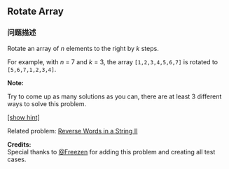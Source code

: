 ## Rotate Array  
### 问题描述
Rotate an array of *n* elements to the right by *k* steps.

For example, with *n* = 7 and *k* = 3, the array `[1,2,3,4,5,6,7]` is rotated to `[5,6,7,1,2,3,4]`. 

**Note:**<br />
Try to come up as many solutions as you can, there are at least 3 different ways to solve this problem.


[[show hint]](#)

Related problem: [Reverse Words in a String II](/problems/reverse-words-in-a-string-ii/)

**Credits:**<br />Special thanks to [@Freezen](https://oj.leetcode.com/discuss/user/Freezen) for adding this problem and creating all test cases.
